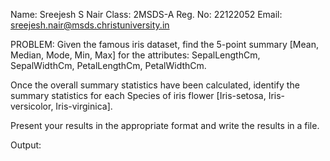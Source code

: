 Name: Sreejesh S Nair Class: 2MSDS-A Reg. No: 22122052 Email: sreejesh.nair@msds.christuniversity.in

PROBLEM:
Given the famous iris dataset, find the 5-point summary [Mean, Median, Mode, Min, Max] for the attributes: SepalLengthCm, SepalWidthCm, PetalLengthCm, PetalWidthCm.

Once the overall summary statistics have been calculated, identify the summary statistics for each Species of iris flower [Iris-setosa, Iris-versicolor, Iris-virginica].

Present your results in the appropriate format and write the results in a file.

Output:
